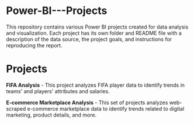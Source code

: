 # Power-BI---Projects

This repository contains various Power BI projects created for data analysis and visualization. Each project has its own folder and README file with a description of the data source, the project goals, and instructions for reproducing the report.

# Projects

**FIFA Analysis** - This project analyzes FIFA player data to identify trends in teams' and players' attributes and salaries.

**E-commerce Marketplace Analysis** - This set of projects analyzes web-scraped e-commerce marketplace data to identify trends related to digital marketing, product details, and more.
